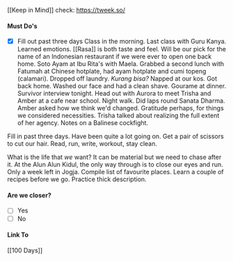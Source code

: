 [[Keep in Mind]]
check: https://tweek.so/
#### Must Do's
- [x] Fill out past three days
Class in the morning. Last class with Guru Kanya. Learned emotions. [[Rasa]] is both taste and feel. Will be our pick for the name of an Indonesian restaurant if we were ever to open one back home. Soto Ayam at Ibu Rita's with Maela. Grabbed a second lunch with Fatumah at Chinese hotplate, had ayam hotplate and cumi topeng (calamari). Dropped off laundry. *Kurang bisa?* Napped at our kos. Got back home. Washed our face and had a clean shave. Gourame at dinner. Survivor interview tonight. Head out with Aurora to meet Trisha and Amber at a cafe near school. Night walk. Did laps round Sanata Dharma. Amber asked how we think we'd changed. Gratitude perhaps, for things we considered necessities. Trisha talked about realizing the full extent of her agency. Notes on a Balinese cockfight.

Fill in past three days. Have been quite a lot going on.
Get a pair of scissors to cut our hair.
Read, run, write, workout, stay clean.

What is the life that *we* want? It can be material but we need to chase after it. 
At the Alun Alun Kidul, the only way through is to close our eyes and run.
Only a week left in Jogja. Compile list of favourite places. Learn a couple of recipes before we go. Practice thick description.
#### Are we closer?
- [ ] Yes
- [ ] No
#### Link To
[[100 Days]]